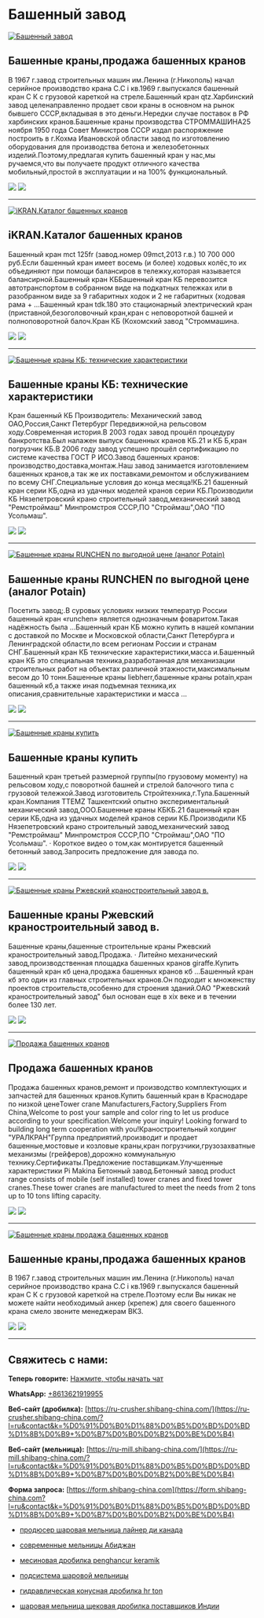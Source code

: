 # Башенный завод

<a href="https://swt.shibang-china.com/?l=ru&img&k=%D0%91%D0%B0%D1%88%D0%B5%D0%BD%D0%BD%D1%8B%D0%B9+%D0%B7%D0%B0%D0%B2%D0%BE%D0%B4" target="_blank">![Башенный завод](http://static.shibang-china.com/all-800x300/933.jpg)</a>

## Башенные краны,продажа башенных кранов
В 1967 г.завод строительных машин им.Ленина (г.Никополь) начал серийное производство крана С.С i кв.1969 г.выпускался башенный кран С К с грузовой кареткой на стреле.Башенный кран qtz.Харбинский завод целенаправленно продает свои краны в основном на рынок бывшего СССР,вкладывая в это деньги.Нередки случае поставок в РФ харбинских кранов.Башенные краны производства СТРОММАШИНА25 ноября 1950 года Совет Министров СССР издал распоряжение построить в г.Кохма Ивановской области завод по изготовлению оборудования для производства бетона и железобетонных изделий.Поэтому,предлагая купить башенный кран у нас,мы ручаемся,что вы получаете продукт отличного качества мобильный,простой в эксплуатации и на 100% функциональный.


<a href="https://whatsapp.shibangsoft.com/WhatsApp.php" target="_blank" title="WhatsApp">![](http://static.shibang-china.com/icon/whatsapp.png)</a> <a href="https://swt.shibang-china.com/?l=ru&icon&k=%D0%91%D0%B0%D1%88%D0%B5%D0%BD%D0%BD%D1%8B%D0%B9+%D0%B7%D0%B0%D0%B2%D0%BE%D0%B4" target="_blank">![](http://static.shibang-china.com/icon/chat-ru.png)</a>

---

<a href="https://swt.shibang-china.com/?l=ru&img&k=%D0%91%D0%B0%D1%88%D0%B5%D0%BD%D0%BD%D1%8B%D0%B9+%D0%B7%D0%B0%D0%B2%D0%BE%D0%B4" target="_blank">![iKRAN.Каталог башенных кранов](http://static.shibang-china.com/all-800x300/1021.jpg)</a>

## iKRAN.Каталог башенных кранов
Башенный кран mct 125fr (завод.номер 09mct,2013 г.в.) 10 700 000 руб.Если башенный кран имеет восемь (и более) ходовых колёс,то их объединяют при помощи балансиров в тележку,которая называется балансирной.Башенный кран КББашенный кран КБ перевозится автотранспортом в собранном виде на подкатных тележках или в разобранном виде за 9 габаритных ходок и 2 не габаритных (ходовая рама + …Башенный кран tdk.180 это стационарный электрический кран (приставной,безоголовочный кран,кран с неповоротной башней и полноповоротной балоч.Кран КБ (Кохомский завод &quot;Строммашина.


<a href="https://whatsapp.shibangsoft.com/WhatsApp.php" target="_blank" title="WhatsApp">![](http://static.shibang-china.com/icon/whatsapp.png)</a> <a href="https://swt.shibang-china.com/?l=ru&icon&k=%D0%91%D0%B0%D1%88%D0%B5%D0%BD%D0%BD%D1%8B%D0%B9+%D0%B7%D0%B0%D0%B2%D0%BE%D0%B4" target="_blank">![](http://static.shibang-china.com/icon/chat-ru.png)</a>

---

<a href="https://swt.shibang-china.com/?l=ru&img&k=%D0%91%D0%B0%D1%88%D0%B5%D0%BD%D0%BD%D1%8B%D0%B9+%D0%B7%D0%B0%D0%B2%D0%BE%D0%B4" target="_blank">![Башенные краны КБ: технические характеристики](http://static.shibang-china.com/all-800x300/627.jpg)</a>

## Башенные краны КБ: технические характеристики
Кран башенный КБ Производитель: Механический завод ОАО,Россия,Санкт Петербург Передвижной,на рельсовом ходу.Современная история.В 2003 годах завод прошёл процедуру банкротства.Был налажен выпуск башенных кранов КБ.21 и КБ Б,кран погрузчик КБ.В 2006 году завод успешно прошёл сертификацию по системе качества ГОСТ Р ИСО.Завод башенных кранов: производство,доставка,монтаж.Наш завод занимается изготовлением башенных кранов,а так же их поставками,ремонтом и обслуживанием по всему СНГ.Специальные условия до конца месяца!КБ.21 башенный кран серии КБ,одна из удачных моделей кранов серии КБ.Производили КБ Нязепетровский крано строительный завод,механический завод &quot;Ремстроймаш&quot; Минпромстроя СССР,ПО &quot;Строймаш&quot;,ОАО &quot;ПО Усольмаш&quot;.


<a href="https://whatsapp.shibangsoft.com/WhatsApp.php" target="_blank" title="WhatsApp">![](http://static.shibang-china.com/icon/whatsapp.png)</a> <a href="https://swt.shibang-china.com/?l=ru&icon&k=%D0%91%D0%B0%D1%88%D0%B5%D0%BD%D0%BD%D1%8B%D0%B9+%D0%B7%D0%B0%D0%B2%D0%BE%D0%B4" target="_blank">![](http://static.shibang-china.com/icon/chat-ru.png)</a>

---

<a href="https://swt.shibang-china.com/?l=ru&img&k=%D0%91%D0%B0%D1%88%D0%B5%D0%BD%D0%BD%D1%8B%D0%B9+%D0%B7%D0%B0%D0%B2%D0%BE%D0%B4" target="_blank">![Башенные краны RUNCHEN по выгодной цене (аналог Potain)](http://static.shibang-china.com/all-800x300/1138.jpg)</a>

## Башенные краны RUNCHEN по выгодной цене (аналог Potain)
Посетить завод;.В суровых условиях низких температур России башенный кран &#171;runchen&#187; является однозначным фоваритом.Такая надёжность была …Башенный кран КБ можно купить в нашей компании с доставкой по Москве и Московской области,Санкт Петербурга и Ленинградской области,по всем регионам России и странам СНГ.Башенный кран КБ технические характеристики,масса и.Башенный кран КБ это специальная техника,разработанная для механизации строительных работ на объектах различной этажности,максимальным весом до 10 тонн.Башенные краны liebherr,башенные краны potain,кран башенный кб,а также иная подъемная техника,их описания,сравнительные характеристики и масса …


<a href="https://whatsapp.shibangsoft.com/WhatsApp.php" target="_blank" title="WhatsApp">![](http://static.shibang-china.com/icon/whatsapp.png)</a> <a href="https://swt.shibang-china.com/?l=ru&icon&k=%D0%91%D0%B0%D1%88%D0%B5%D0%BD%D0%BD%D1%8B%D0%B9+%D0%B7%D0%B0%D0%B2%D0%BE%D0%B4" target="_blank">![](http://static.shibang-china.com/icon/chat-ru.png)</a>

---

<a href="https://swt.shibang-china.com/?l=ru&img&k=%D0%91%D0%B0%D1%88%D0%B5%D0%BD%D0%BD%D1%8B%D0%B9+%D0%B7%D0%B0%D0%B2%D0%BE%D0%B4" target="_blank">![Башенные краны купить](http://static.shibang-china.com/all-800x300/1079.jpg)</a>

## Башенные краны купить
Башенный кран третьей размерной группы(по грузовому моменту) на рельсовом ходу,с поворотной башней и стрелой балочного типа с грузовой тележкой.Завод изготовитель Стройтехника,г.Тула.Башенный кран.Компания TTEMZ Ташкентский опытно экспериментальный механический завод,ООО.Башенные краны КБКБ.21 башенный кран серии КБ,одна из удачных моделей кранов серии КБ.Производили КБ Нязепетровский крано строительный завод,механический завод &quot;Ремстроймаш&quot; Минпромстроя СССР,ПО &quot;Строймаш&quot;,ОАО &quot;ПО Усольмаш&quot;.&nbsp;&#0183;&#32;Короткое видео о том,как монтируется башенный бетонный завод.Запросить предложение для завода по.


<a href="https://whatsapp.shibangsoft.com/WhatsApp.php" target="_blank" title="WhatsApp">![](http://static.shibang-china.com/icon/whatsapp.png)</a> <a href="https://swt.shibang-china.com/?l=ru&icon&k=%D0%91%D0%B0%D1%88%D0%B5%D0%BD%D0%BD%D1%8B%D0%B9+%D0%B7%D0%B0%D0%B2%D0%BE%D0%B4" target="_blank">![](http://static.shibang-china.com/icon/chat-ru.png)</a>

---

<a href="https://swt.shibang-china.com/?l=ru&img&k=%D0%91%D0%B0%D1%88%D0%B5%D0%BD%D0%BD%D1%8B%D0%B9+%D0%B7%D0%B0%D0%B2%D0%BE%D0%B4" target="_blank">![Башенные краны Ржевский краностроительный завод в.](http://static.shibang-china.com/all-800x300/348.jpg)</a>

## Башенные краны Ржевский краностроительный завод в.
Башенные краны,башенные строительные краны Ржевский краностроительный завод.Продажа.&nbsp;&#0183;&#32;Литейно механический завод,производственная площадка башенных кранов giraffe.Купить башенный кран кб цена,продажа башенных кранов кб …Башенный кран кб это один из главных строительных кранов.Он подходит к множенству проектов строительств,особенно для строения зданий.ОАО &quot;Ржевский краностроительный завод&quot; был основан еще в xix веке и в течении более 130 лет.


<a href="https://whatsapp.shibangsoft.com/WhatsApp.php" target="_blank" title="WhatsApp">![](http://static.shibang-china.com/icon/whatsapp.png)</a> <a href="https://swt.shibang-china.com/?l=ru&icon&k=%D0%91%D0%B0%D1%88%D0%B5%D0%BD%D0%BD%D1%8B%D0%B9+%D0%B7%D0%B0%D0%B2%D0%BE%D0%B4" target="_blank">![](http://static.shibang-china.com/icon/chat-ru.png)</a>

---

<a href="https://swt.shibang-china.com/?l=ru&img&k=%D0%91%D0%B0%D1%88%D0%B5%D0%BD%D0%BD%D1%8B%D0%B9+%D0%B7%D0%B0%D0%B2%D0%BE%D0%B4" target="_blank">![Продажа башенных кранов](http://static.shibang-china.com/all-800x300/1392.jpg)</a>

## Продажа башенных кранов
Продажа башенных кранов,ремонт и производство комплектующих и запчастей для башенных кранов.Купить башенный кран в Краснодаре по низкой ценеTower crane Manufacturers,Factory,Suppliers From China,Welcome to post your sample and color ring to let us produce according to your specification.Welcome your inquiry! Looking forward to building long term cooperation with you!Краностроительный холдинг &quot;УРАЛКРАН&quot;Группа предприятий,производит и продает башенные,мостовые и козловые краны,кран погрузчики,грузозахватные механизмы (грейферов),дорожно коммунальную технику.Сертификаты.Предложение поставщикам.Улучшенные характеристики Pi Makina Бетонный завод.Бетонный завод product range consists of mobile (self installed) tower cranes and fixed tower cranes.These tower cranes are manufactured to meet the needs from 2 tons up to 10 tons lifting capacity.


<a href="https://whatsapp.shibangsoft.com/WhatsApp.php" target="_blank" title="WhatsApp">![](http://static.shibang-china.com/icon/whatsapp.png)</a> <a href="https://swt.shibang-china.com/?l=ru&icon&k=%D0%91%D0%B0%D1%88%D0%B5%D0%BD%D0%BD%D1%8B%D0%B9+%D0%B7%D0%B0%D0%B2%D0%BE%D0%B4" target="_blank">![](http://static.shibang-china.com/icon/chat-ru.png)</a>

---

<a href="https://swt.shibang-china.com/?l=ru&img&k=%D0%91%D0%B0%D1%88%D0%B5%D0%BD%D0%BD%D1%8B%D0%B9+%D0%B7%D0%B0%D0%B2%D0%BE%D0%B4" target="_blank">![Башенные краны,продажа башенных кранов](http://static.shibang-china.com/all-800x300/881.jpg)</a>

## Башенные краны,продажа башенных кранов
В 1967 г.завод строительных машин им.Ленина (г.Никополь) начал серийное производство крана С.С i кв.1969 г.выпускался башенный кран С К с грузовой кареткой на стреле.Поэтому если Вы никак не можете найти необходимый анкер (крепеж) для своего башенного крана смело звоните менеджерам ВКЗ.

<a href="https://whatsapp.shibangsoft.com/WhatsApp.php" target="_blank" title="WhatsApp">![](http://static.shibang-china.com/icon/whatsapp.png)</a> <a href="https://swt.shibang-china.com/?l=ru&icon&k=%D0%91%D0%B0%D1%88%D0%B5%D0%BD%D0%BD%D1%8B%D0%B9+%D0%B7%D0%B0%D0%B2%D0%BE%D0%B4" target="_blank">![](http://static.shibang-china.com/icon/chat-ru.png)</a>

---
## Свяжитесь с нами:

**Теперь говорите:** [Нажмите, чтобы начать чат](https://swt.shibang-china.com?l=ru&contact&k=%D0%91%D0%B0%D1%88%D0%B5%D0%BD%D0%BD%D1%8B%D0%B9+%D0%B7%D0%B0%D0%B2%D0%BE%D0%B4)

**WhatsApp:**  [+8613621919955](https://whatsapp.shibangsoft.com/WhatsApp.php)

**Веб-сайт (дробилка):** [https://ru-crusher.shibang-china.com/](https://ru-crusher.shibang-china.com/?l=ru&contact&k=%D0%91%D0%B0%D1%88%D0%B5%D0%BD%D0%BD%D1%8B%D0%B9+%D0%B7%D0%B0%D0%B2%D0%BE%D0%B4)

**Веб-сайт (мельница):** [https://ru-mill.shibang-china.com/](https://ru-mill.shibang-china.com/?l=ru&contact&k=%D0%91%D0%B0%D1%88%D0%B5%D0%BD%D0%BD%D1%8B%D0%B9+%D0%B7%D0%B0%D0%B2%D0%BE%D0%B4)

**Форма запроса:** [https://form.shibang-china.com](https://form.shibang-china.com?l=ru&contact&k=%D0%91%D0%B0%D1%88%D0%B5%D0%BD%D0%BD%D1%8B%D0%B9+%D0%B7%D0%B0%D0%B2%D0%BE%D0%B4)

* [продюсер шаровая мельница лайнер ди канада](../135/%D0%BF%D1%80%D0%BE%D0%B4%D1%8E%D1%81%D0%B5%D1%80%20%D1%88%D0%B0%D1%80%D0%BE%D0%B2%D0%B0%D1%8F%20%D0%BC%D0%B5%D0%BB%D1%8C%D0%BD%D0%B8%D1%86%D0%B0%20%D0%BB%D0%B0%D0%B9%D0%BD%D0%B5%D1%80%20%D0%B4%D0%B8%20%D0%BA%D0%B0%D0%BD%D0%B0%D0%B4%D0%B0.md)

* [современные мельницы Абиджан](../133/%D1%81%D0%BE%D0%B2%D1%80%D0%B5%D0%BC%D0%B5%D0%BD%D0%BD%D1%8B%D0%B5%20%D0%BC%D0%B5%D0%BB%D1%8C%D0%BD%D0%B8%D1%86%D1%8B%20%D0%90%D0%B1%D0%B8%D0%B4%D0%B6%D0%B0%D0%BD.md)

* [месиновая дробилка penghancur keramik](../134/%D0%BC%D0%B5%D1%81%D0%B8%D0%BD%D0%BE%D0%B2%D0%B0%D1%8F%20%D0%B4%D1%80%D0%BE%D0%B1%D0%B8%D0%BB%D0%BA%D0%B0%20penghancur%20keramik.md)

* [подсистема шаровой мельницы](../135/%D0%BF%D0%BE%D0%B4%D1%81%D0%B8%D1%81%D1%82%D0%B5%D0%BC%D0%B0%20%D1%88%D0%B0%D1%80%D0%BE%D0%B2%D0%BE%D0%B9%20%D0%BC%D0%B5%D0%BB%D1%8C%D0%BD%D0%B8%D1%86%D1%8B.md)

* [гидравлическая конусная дробилка hr ton](../133/%D0%B3%D0%B8%D0%B4%D1%80%D0%B0%D0%B2%D0%BB%D0%B8%D1%87%D0%B5%D1%81%D0%BA%D0%B0%D1%8F%20%D0%BA%D0%BE%D0%BD%D1%83%D1%81%D0%BD%D0%B0%D1%8F%20%D0%B4%D1%80%D0%BE%D0%B1%D0%B8%D0%BB%D0%BA%D0%B0%20hr%20ton.md)

* [шаровая мельница щековая дробилка поставщиков Индии](../133/%D1%88%D0%B0%D1%80%D0%BE%D0%B2%D0%B0%D1%8F%20%D0%BC%D0%B5%D0%BB%D1%8C%D0%BD%D0%B8%D1%86%D0%B0%20%D1%89%D0%B5%D0%BA%D0%BE%D0%B2%D0%B0%D1%8F%20%D0%B4%D1%80%D0%BE%D0%B1%D0%B8%D0%BB%D0%BA%D0%B0%20%D0%BF%D0%BE%D1%81%D1%82%D0%B0%D0%B2%D1%89%D0%B8%D0%BA%D0%BE%D0%B2%20%D0%98%D0%BD%D0%B4%D0%B8%D0%B8.md)